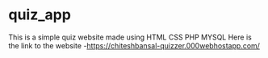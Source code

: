 # quiz_app
This is a simple quiz website made using HTML CSS PHP MYSQL 
Here is the link to the website -https://chiteshbansal-quizzer.000webhostapp.com/

